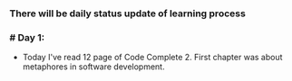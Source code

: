 ### There will be daily status update of learning process

### # Day 1:
- Today I've read 12 page of Code Complete 2. First chapter was about metaphores in software development.
